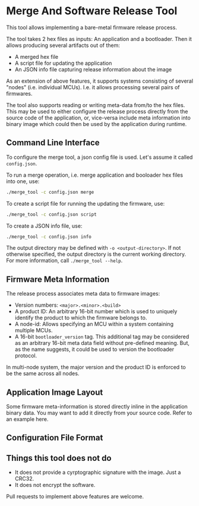 # Merge And Software Release Tool

This tool allows implementing a bare-metal firmware release process.

The tool takes 2 hex files as inputs: An application and a bootloader. Then it allows producing several artifacts out of them:

* A merged hex file
* A script file for updating the application
* An JSON info file capturing release information about the image

As an extension of above features, it supports systems consisting of several "nodes" (i.e. individual MCUs). I.e. it allows processing several pairs of firmwares.

The tool also supports reading or writing meta-data from/to the hex files. This may be used to either configure the release process directly from the source code of the application, or, vice-versa include meta information into binary image which could then be used by the application during runtime.

## Command Line Interface

To configure the merge tool, a json config file is used. Let's assume it called `config.json`.

To run a merge operation, i.e. merge application and booloader hex files into one, use:

```sh
./merge_tool -c config.json merge
```

To create a script file for running the updating the firmware, use:

```sh
./merge_tool -c config.json script
```

To create a JSON info file, use:

```sh
./merge_tool -c config.json info
```

The output directory may be defined with `-o <output-directory>`. If not otherwise specified, the output directory is the current working directory. For more information, call `./merge_tool --help`.

## Firmware Meta Information

The release process associates meta data to firmware images:

* Version numbers: `<major>.<minor>.<build>`
* A product ID: An arbitrary 16-bit number which is used to uniquely identify the product to which the firmware belongs to.
* A node-id: Allows specifying an MCU within a system containing multiple MCUs.
* A 16-bit `bootloader_version` tag. This additional tag may be considered as an arbitrary 16-bit meta data field without pre-defined meaning. But, as the name suggests, it could be used to version the bootloader protocol.

In multi-node system, the major version and the product ID is enforced to be the same across all nodes.

## Application Image Layout

Some firmware meta-information is stored directly inline in the application binary data. You may want to add it directly from your source code. Refer to an example here.

## Configuration File Format

## Things this tool does not do

* It does not provide a cyrptographic signature with the image. Just a CRC32.
* It does not encrypt the software.

 Pull requests to implement above features are welcome.
